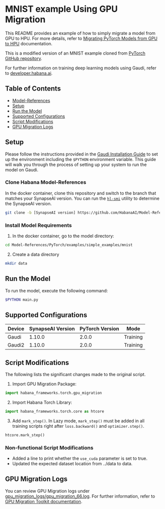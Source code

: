 # MNIST example Using GPU Migration

This README provides an example of how to simply migrate a model from GPU to HPU. For more details, refer to [Migrating PyTorch Models from GPU to HPU](https://docs.habana.ai/en/latest/PyTorch/PyTorch_Model_Porting/Migrating_PyTorch_Models_to_HPU.html) documentation. 

This is a modified version of an MNIST example cloned from [PyTorch GitHub repository](https://github.com/pytorch/examples/tree/40289773aa4916fad0d50967917b3ae8aa534fd6mnist).

For further information on training deep learning models using Gaudi, refer to [developer.habana.ai](https://developer.habana.ai/resources/).

## Table of Contents

* [Model-References](../../../../../README.md)
* [Setup](#setup)
* [Run the Model](#run-the-model)
* [Supported Configurations](#supported-configurations)
* [Script Modifications](#script-modifications)
* [GPU Migration Logs](#gpu-migration-logs)

## Setup
Please follow the instructions provided in the [Gaudi Installation Guide](https://docs.habana.ai/en/latest/Installation_Guide/index.html) to set up the environment including the `$PYTHON` environment variable. This guide will walk you through the process of setting up your system to run the model on Gaudi.

### Clone Habana Model-References
In the docker container, clone this repository and switch to the branch that matches your SynapseAI version.
You can run the [`hl-smi`](https://docs.habana.ai/en/latest/System_Management_Tools_Guide/System_Management_Tools.html#hl-smi-utility-options) utility to determine the SynapseAI version.
```bash
git clone -b [SynapseAI version] https://github.com/HabanaAI/Model-References
```

### Install Model Requirements
1. In the docker container, go to the model directory:
```bash
cd Model-References/PyTorch/examples/simple_examples/mnist
```

2. Create a data directory
```bash
mkdir data
```
## Run the Model 
To run the model, execute the following command:
```bash
$PYTHON main.py
```

## Supported Configurations
| Device  | SynapseAI Version | PyTorch Version | Mode |
|---------|-------------------|-----------------|------|
| Gaudi   | 1.10.0             | 2.0.0          | Training |
| Gaudi2  | 1.10.0             | 2.0.0          | Training |

## Script Modifications 
The following lists the significant changes made to the original script. 

1. Import GPU Migration Package:
```python
import habana_frameworks.torch.gpu_migration
```

2. Import Habana Torch Library:
```python
import habana_frameworks.torch.core as htcore
```

3. Add `mark_step()`. In Lazy mode, `mark_step()` must be added in all training scripts right after `loss.backward()` and `optimizer.step()`.
```python
htcore.mark_step()
```
### Non-functional Script Modifications 
- Added a line to print whether the `use_cuda` parameter is set to true. 
- Updated the expected dataset location from ../data to data.

## GPU Migration Logs
You can review GPU Migration logs under [gpu_migration_logs/gpu_migration_66.log](gpu_migration_logs/gpu_migration_66.log).
For further information, refer to [GPU Migration Toolkit documentation](https://docs.habana.ai/en/latest/PyTorch/PyTorch_Model_Porting/GPU_Migration_Toolkit/GPU_Migration_Toolkit.html#enabling-logging-feature).
